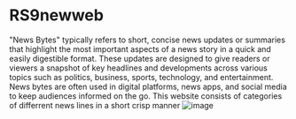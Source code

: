 # RS9newweb
"News Bytes" typically refers to short, concise news updates or summaries that highlight the most important aspects of a news story in a quick and easily digestible format. These updates are designed to give readers or viewers a snapshot of key headlines and developments across various topics such as politics, business, sports, technology, and entertainment. News bytes are often used in digital platforms, news apps, and social media to keep audiences informed on the go.
This website consists of categories of differrent news lines in a short crisp manner
![image](https://github.com/user-attachments/assets/db6bb0db-6fc2-4e97-9327-8447f86c6f01)
